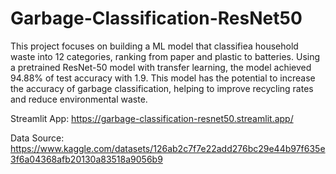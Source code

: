 # Garbage-Classification-ResNet50

This project focuses on building a ML model that classifiea household waste into 12 categories, ranking from paper and plastic to batteries. Using a pretrained ResNet-50 model with transfer learning, the model achieved 94.88% of test accuracy with 1.9. This model has the potential to increase the accuracy of garbage classification, helping to improve recycling rates and reduce environmental waste.

Streamlit App: https://garbage-classification-resnet50.streamlit.app/

Data Source: https://www.kaggle.com/datasets/126ab2c7f7e22add276bc29e44b97f635e3f6a04368afb20130a83518a9056b9


